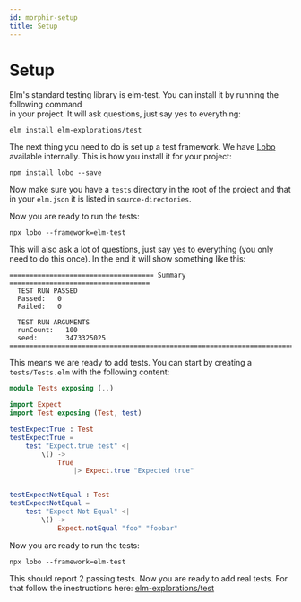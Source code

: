 ```yaml
---
id: morphir-setup
title: Setup
---
```


# Setup

Elm's standard testing library is elm-test. You can install it by running the following command \
in your project. It will ask questions, just say yes to everything:

```
elm install elm-explorations/test
```

The next thing you need to do is set up a test framework. We have [Lobo](https://github.com/benansell/lobo)
available internally. This is how you install it for your project:

```
npm install lobo --save
```

Now make sure you have a `tests` directory in the root of the project and that in your `elm.json`
it is listed in `source-directories`.

Now you are ready to run the tests:

```
npx lobo --framework=elm-test
```

This will also ask a lot of questions, just say yes to everything (you only need to do this once). In the end
it will show something like this:

```
==================================== Summary ===================================
  TEST RUN PASSED
  Passed:   0
  Failed:   0

  TEST RUN ARGUMENTS
  runCount:   100
  seed:       3473325025
================================================================================
```

This means we are ready to add tests. You can start by creating a `tests/Tests.elm` with the following content:

```elm
module Tests exposing (..)

import Expect
import Test exposing (Test, test)

testExpectTrue : Test
testExpectTrue =
    test "Expect.true test" <|
        \() ->
            True
                |> Expect.true "Expected true"


testExpectNotEqual : Test
testExpectNotEqual =
    test "Expect Not Equal" <|
        \() ->
            Expect.notEqual "foo" "foobar"
```

Now you are ready to run the tests:

```
npx lobo --framework=elm-test
```

This should report 2 passing tests. Now you are ready to add real tests. For that follow the inestructions here:
[elm-explorations/test](https://package.elm-lang.org/packages/elm-explorations/test/latest/)
